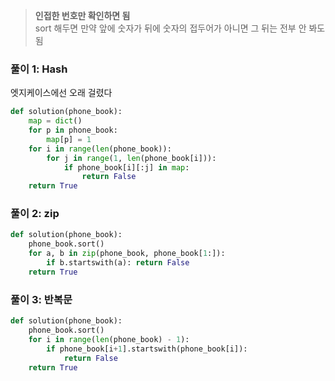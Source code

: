 > **인접한 번호만 확인하면 됨**
<br>sort 해두면 만약 앞에 숫자가 뒤에 숫자의 접두어가 아니면 그 뒤는 전부 안 봐도 됨


### 풀이 1: Hash

엣지케이스에선 오래 걸렸다
```python
def solution(phone_book):
    map = dict()
    for p in phone_book:
        map[p] = 1
    for i in range(len(phone_book)):
        for j in range(1, len(phone_book[i])):
            if phone_book[i][:j] in map:
                return False
    return True
```

### 풀이 2: zip

```python
def solution(phone_book):
    phone_book.sort() 
    for a, b in zip(phone_book, phone_book[1:]):
        if b.startswith(a): return False
    return True
```

### 풀이 3: 반복문

```python
def solution(phone_book):
    phone_book.sort() 
    for i in range(len(phone_book) - 1):
        if phone_book[i+1].startswith(phone_book[i]):
            return False
    return True
```
